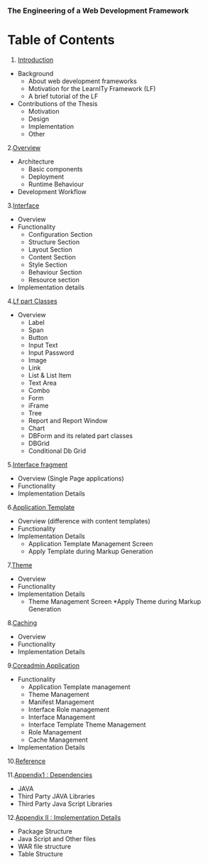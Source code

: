 ### The Engineering of a Web Development Framework

# Table of Contents

1. [Introduction](https://github.com/diptenduLF/LFwiki/blob/master/introduction.md)
  * Background
    * About web development frameworks
    * Motivation for the LearnITy Framework (LF)
    * A brief tutorial of the LF
  * Contributions of the Thesis
    * Motivation
    * Design
    * Implementation
    * Other
  
2.[Overview](https://github.com/diptenduLF/LFwiki/blob/master/Overview-of-the-LearnITy-Framework.md)
  * Architecture
    * Basic components
    * Deployment
    * Runtime Behaviour
  * Development Workflow

3.[Interface](https://github.com/diptenduLF/LFwiki/blob/master/Interfaces.md)
  * Overview
  * Functionality
    * Configuration Section
    * Structure Section
    * Layout Section
    * Content Section
    * Style Section
    * Behaviour Section
    * Resource section
  * Implementation details

4.[Lf  part Classes](https://github.com/diptenduLF/LFwiki/blob/master/Lf%20classes.md)
  * Overview
    * Label
    * Span
    * Button
    * Input Text
    * Input Password
    * Image
    * Link
    * List & List Item
    * Text Area
    * Combo
    * Form
    * iFrame
    * Tree
    * Report and Report Window
    * Chart
    * DBForm and its related part classes
    * DBGrid
    * Conditional Db Grid

5.[Interface fragment](https://github.com/diptenduLF/LFwiki/blob/master/interfacefragment.md)
  * Overview (Single Page applications)
  * Functionality
  * Implementation Details

6.[Application Template](https://github.com/diptenduLF/LFwiki/blob/master/Application%20Template.md)
  * Overview (difference with content templates)
  * Functionality
  * Implementation Details
    * Application Template Management Screen
    * Apply Template during Markup Generation

7.[Theme](https://github.com/diptenduLF/LFwiki/blob/master/Theme.md)
  * Overview
  * Functionality
  * Implementation Details
    * Theme Management Screen
    *Apply Theme during Markup Generation

8.[Caching](https://github.com/diptenduLF/LFwiki/blob/master/caching.md)
  * Overview
  * Functionality
  * Implementation Details

9.[Coreadmin Application](https://github.com/diptenduLF/LFwiki/blob/master/coreadmin.md)
  * Functionality
    * Application Template management
    * Theme Management
    * Manifest Management
    * Interface Role management
    * Interface Management
    * Interface Template Theme Management
    * Role Management
    * Cache Management
  * Implementation Details

10.[Reference](https://github.com/diptenduLF/LFwiki/blob/master/references.md)

11.[Appendix1 : Dependencies](https://github.com/diptenduLF/LFwiki/blob/master/dependencies.md)
  * JAVA
  * Third Party JAVA Libraries
  * Third Party Java Script Libraries

12.[Appendix II : Implementation Details](https://github.com/diptenduLF/LFwiki/blob/master/Implementation.md)
  * Package Structure
  * Java Script and Other files
  * WAR file structure
  * Table Structure
